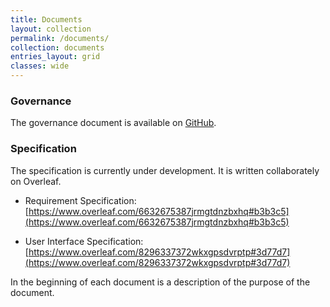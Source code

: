 ```yaml
---
title: Documents
layout: collection
permalink: /documents/
collection: documents
entries_layout: grid
classes: wide
---
```


### Governance

The governance document is available on [GitHub](https://github.com/python-accelerator-middle-layer/governance/blob/main/governance_document/pyAML_governance_v1.0.0_20250411.pdf).
 
### Specification

The specification is currently under development. It is written collaborately on Overleaf.

- Requirement Specification:
  [https://www.overleaf.com/6632675387jrmgtdnzbxhq#b3b3c5](https://www.overleaf.com/6632675387jrmgtdnzbxhq#b3b3c5)
  
- User Interface Specification:
  [https://www.overleaf.com/8296337372wkxgpsdvrptp#3d77d7](https://www.overleaf.com/8296337372wkxgpsdvrptp#3d77d7)
  
In the beginning of each document is a description of the purpose of the document.
